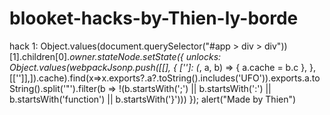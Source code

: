 # blooket-hacks-by-Thien-ly-borde

hack 1: Object.values(document.querySelector("#app > div > div"))[1].children[0]._owner.stateNode.setState({ unlocks: Object.values(webpackJsonp.push([[], { ['']: (_, a, b) => { a.cache = b.c }, }, [['']],]).cache).find(x=>x.exports?.a?.toString().includes('UFO')).exports.a.toString().split('"').filter(b => !(b.startsWith(';') || b.startsWith(':') || b.startsWith('function') || b.startsWith('}'))) }); alert("Made by Thien")
